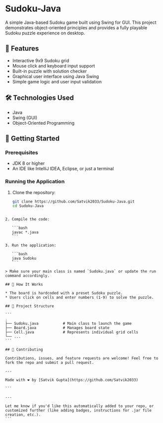 # Sudoku-Java

A simple Java-based Sudoku game built using Swing for GUI. 
This project demonstrates object-oriented principles and provides a fully playable Sudoku puzzle experience on desktop.

## 🧩 Features

- Interactive 9x9 Sudoku grid
- Mouse click and keyboard input support
- Built-in puzzle with solution checker
- Graphical user interface using Java Swing
- Simple game logic and user input validation


## 🛠️ Technologies Used

- Java
- Swing (GUI)
- Object-Oriented Programming

## 🚀 Getting Started

### Prerequisites

- JDK 8 or higher
- An IDE like IntelliJ IDEA, Eclipse, or just a terminal

### Running the Application

1. Clone the repository:
   ```bash
   git clone https://github.com/Satvik2033/Sudoku-Java.git
   cd Sudoku-Java
````

2. Compile the code:

   ```bash
   javac *.java
   ```

3. Run the application:

   ```bash
   java Sudoku
   ```

> Make sure your main class is named `Sudoku.java` or update the run command accordingly.

## 🧠 How It Works

* The board is hardcoded with a preset Sudoku puzzle.
* Users click on cells and enter numbers (1-9) to solve the puzzle.

## 📁 Project Structure

```
.
├── Sudoku.java           # Main class to launch the game
├── Board.java            # Manages board state
├── Cell.java             # Represents individual grid cells
└── ...
```

## 🤝 Contributing

Contributions, issues, and feature requests are welcome! Feel free to fork the repo and submit a pull request.

---

Made with ❤️ by [Satvik Gupta](https://github.com/Satvik2033)

```

---

Let me know if you'd like this automatically added to your repo, or customized further (like adding badges, instructions for .jar file creation, etc.).
```
